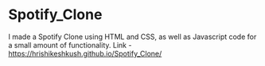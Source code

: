 # Spotify_Clone
I made a Spotify Clone using HTML and CSS, as well as Javascript code for a small amount of functionality.
Link - https://hrishikeshkush.github.io/Spotify_Clone/
